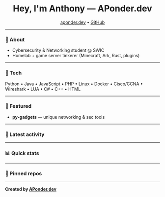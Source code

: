 <!-- Profile Header -->
<h1 align="center">Hey, I'm Anthony — APonder.dev</h1>
<p align="center">
  <a href="https://aponder.dev">aponder.dev</a> •
  <a href="https://github.com/APonder-Dev">GitHub</a>
</p>

---

### 🚀 About
- Cybersecurity & Networking student @ SWIC  
- Homelab + game server tinkerer (Minecraft, Ark, Rust, plugins)  

---

### 🧰 Tech
Python • Java • JavaScript • PHP • Linux • Docker • Cisco/CCNA • Wireshark • LUA • C# • C++ • HTML

---

### 📌 Featured
- **py-gadgets** — unique networking & sec tools  

---

### 📝 Latest activity
<!--RECENT_ACTIVITY:START-->
<!--RECENT_ACTIVITY:END-->

---

### 📊 Quick stats
<!--STATS:START-->
<!--STATS:END-->

---

### 🔗 Pinned repos
<!--PINNED:START-->
<!--PINNED:END-->

---

**Created by [APonder.dev](https://aponder.dev)**
